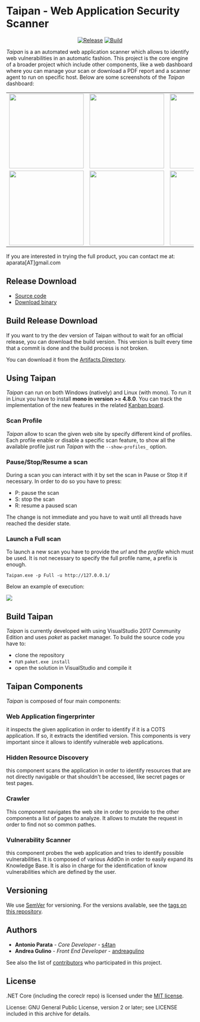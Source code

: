 # Taipan - Web Application Security Scanner
 
 <p align="center">
    <a href="https://github.com/taipan-scanner/Taipan/releases/latest"><img alt="Release" src="https://img.shields.io/github/release/taipan-scanner/Taipan.svg?style=flat-square"></a>
    <a href="https://ci.appveyor.com/project/enkomio/taipan"><img alt="Build" src="https://ci.appveyor.com/api/projects/status/j0t1m1wm46yrgvdr"></a>
  </p>

_Taipan_ is a an automated web application scanner which allows to identify web vulnerabilities in an automatic fashion. This project is the core engine of a broader project which include other components, like a web dashboard where you can manage your scan or download a PDF report and a scanner agent to run on specific host. Below are some screenshots of the _Taipan_ dashboard:

<table>
 <tr>
  <td><img src="https://github.com/enkomio/Taipan/blob/master/Misc/Admin-info.png" width="200"></td>
  <td><img src="https://github.com/enkomio/Taipan/blob/master/Misc/Dashboard.png" width="200"></td>
  <td><img src="https://github.com/enkomio/Taipan/blob/master/Misc/Scan-details.png" width="200"></td>
 </tr>
 <tr>
  <td><img src="https://github.com/enkomio/Taipan/blob/master/Misc/Scan-summary.png" width="200"></td>
  <td><img src="https://github.com/enkomio/Taipan/blob/master/Misc/Scan-wizard.png" width="200"></td>
  <td><img src="https://github.com/enkomio/Taipan/blob/master/Misc/Settings.png" width="200"></td>
 </tr>
</table>

If you are interested in trying the full product, you can contact me at: aparata[AT]gmail.com

## Release Download
 - [Source code][1]
 - [Download binary][2]
 
## Build Release Download
If you want to try the dev version of Taipan without to wait for an official release, you can download the build version. This version is built every time that a commit is done and the build process is not broken. 

You can download it from the [Artifacts Directory](https://ci.appveyor.com/project/enkomio/taipan/build/artifacts).

## Using Taipan
_Taipan_ can run on both Windows (natively) and Linux (with mono). To run it in Linux you have to install **mono in version >= 4.8.0**. You can track the implementation of the new features in the related <a href="https://github.com/taipan-scanner/Taipan/projects/1">Kanban board</a>.

### Scan Profile
_Taipan_ allow to scan the given web site by specify different kind of profiles. Each profile enable or disable a specific scan feature, to show all the available profile just run _Taipan_ with the `--show-profiles_` option.

### Pause/Stop/Resume a scan
During a scan you can interact with it by set the scan in Pause or Stop it if necessary. In order to do so you have to press:

- P: pause the scan
- S: stop the scan
- R: resume a paused scan

The change is not immediate and you have to wait until all threads have reached the desider state.

### Launch a Full scan
To launch a new scan you have to provide the _url_ and the _profile_ which must be used. It is not necessary to specify the full profile name, a prefix is enough. 

    Taipan.exe -p Full -u http://127.0.0.1/

Below an example of execution:

<a href="https://asciinema.org/a/166362" target="_blank"><img src="https://asciinema.org/a/166362.png" /></a>

## Build Taipan
_Taipan_ is currently developed with using VisualStudio 2017 Community Edition and uses _paket_ as packet manager. To build the source code you have to:
* clone the repository
* run ``paket.exe install``
* open the solution in VisualStudio and compile it

## Taipan Components
_Taipan_ is composed of four main components: 

### Web Application fingerprinter 
it inspects the given application in order to identify if it is a COTS application. If so, it extracts the identified version. This components is very important since it allows to identify vulnerable web applications.

### Hidden Resource Discovery 
this component scans the application in order to identify resources that are not directly navigable or that shouldn't be accessed, like secret pages or test pages.

### Crawler
This component navigates the web site in order to provide to the other components a list of pages to analyze. It allows to mutate the request in order to find not so common pathes.

### Vulnerability Scanner
this component probes the web application and tries to identify possible vulnerabilities. It is composed of various AddOn in order to easily expand its Knowledge Base. It is also in charge for the identification of know vulnerabilities which are defined by the user.

## Versioning

We use [SemVer](http://semver.org/) for versioning. For the versions available, see the [tags on this repository](https://github.com/taipan-scanner/Taipan/tags). 

## Authors

* **Antonio Parata** - *Core Developer* - [s4tan](https://twitter.com/s4tan)
* **Andrea Gulino** - *Front End Developer* - [andreagulino](https://www.linkedin.com/in/andreagulino/)

See also the list of [contributors](https://github.com/taipan-scanner/Taipan/graphs/contributors) who participated in this project.

## License

.NET Core (including the coreclr repo) is licensed under the [MIT license](LICENSE.TXT).

License: GNU General Public License, version 2 or later; see LICENSE included in this archive for details.

  [1]: https://github.com/enkomio/Taipan/tree/master/Src
  [2]: https://github.com/enkomio/Taipan/releases/latest

